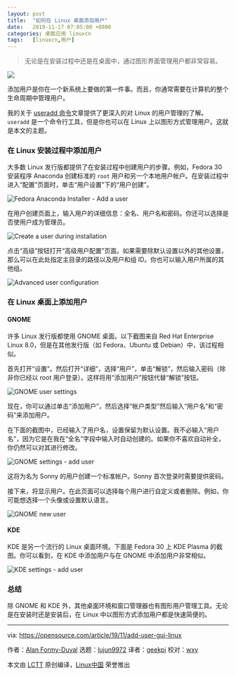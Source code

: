 ```yaml
---
layout: post
title:	"如何在 Linux 桌面添加用户"
date:	2019-11-17 07:05:00 +0800 
categories:	桌面应用 linuxcn 
tags:	[linuxcn,用户]
---
```




> 
> 无论是在安装过程中还是在桌面中，通过图形界面管理用户都非常容易。
> 
> 
> 


![](/Asserts/Images//attachment/album/201911/16/232237po6ntnrnj40jjtk4.jpg)


添加用户是你在一个新系统上要做的第一件事。而且，你通常需要在计算机的整个生命周期中管理用户。


我的关于 [useradd 命令](https://opensource.com/article/19/10/linux-useradd-command)文章提供了更深入的对 Linux 的用户管理的了解。`useradd` 是一个命令行工具，但是你也可以在 Linux 上以图形方式管理用户。这就是本文的主题。


### 在 Linux 安装过程中添加用户


大多数 Linux 发行版都提供了在安装过程中创建用户的步骤。例如，Fedora 30 安装程序 Anaconda 创建标准的 `root` 用户和另一个本地用户帐户。在安装过程中进入“配置”页面时，单击“用户设置”下的“用户创建”。


![Fedora Anaconda Installer - Add a user](/Asserts/Images//attachment/album/201911/16/232336uau0bmaggjngbmne.png "Fedora Anaconda Installer - Add a user")


在用户创建页面上，输入用户的详细信息：全名、用户名和密码。你还可以选择是否使用户成为管理员。


![Create a user during installation](/Asserts/Images//attachment/album/201911/16/232349lry0z80y1y4zqna1.png "Create a user during installation")


点击“高级”按钮打开“高级用户配置”页面。如果需要除默认设置以外的其他设置，那么可以在此处指定主目录的路径以及用户和组 ID。你也可以输入用户所属的其他组。


![Advanced user configuration](/Asserts/Images//attachment/album/201911/16/232412kq2ypbygqzytsstq.png "Advanced user configuration")


### 在 Linux 桌面上添加用户


#### GNOME


许多 Linux 发行版都使用 GNOME 桌面。以下截图来自 Red Hat Enterprise Linux 8.0，但是在其他发行版（如 Fedora、Ubuntu 或 Debian）中，该过程相似。


首先打开“设置”。然后打开“详细”，选择“用户”，单击“解锁”，然后输入密码（除非你已经以 root 用户登录）。这样将用“添加用户”按钮代替“解锁”按钮。


![GNOME user settings](/Asserts/Images//attachment/album/201911/16/232418ygjm2x1hxh3h318h.png "GNOME user settings")


现在，你可以通过单击“添加用户”，然后选择“帐户类型”然后输入“用户名”和“密码”来添加用户。


在下面的截图中，已经输入了用户名，设置保留为默认设置。我不必输入“用户名”，因为它是在我在“全名”字段中输入时自动创建的。如果你不喜欢自动补全，你仍然可以对其进行修改。


![GNOME settings - add user](/Asserts/Images//attachment/album/201911/16/232429v23c019992vvn0nz.png "GNOME settings - add user")


这将为名为 Sonny 的用户创建一个标准帐户。Sonny 首次登录时需要提供密码。


接下来，将显示用户。在此页面可以选择每个用户进行自定义或者删除。例如，你可能想选择一个头像或设置默认语言。


![GNOME new user](/Asserts/Images//attachment/album/201911/16/232445b49wfffvooffdo79.png "GNOME new user")


#### KDE


KDE 是另一个流行的 Linux 桌面环境。下面是 Fedora 30 上 KDE Plasma 的截图。你可以看到，在 KDE 中添加用户与在 GNOME 中添加用户非常相似。


![KDE settings - add user](/Asserts/Images//attachment/album/201911/16/232521vg5vv551nqvqcg5c.png "KDE settings - add user")


### 总结


除 GNOME 和 KDE 外，其他桌面环境和窗口管理器也有图形用户管理工具。无论是在安装时还是安装后，在 Linux 中以图形方式添加用户都是快速简便的。




---


via: <https://opensource.com/article/19/11/add-user-gui-linux>


作者：[Alan Formy-Duval](https://opensource.com/users/alanfdoss) 选题：[lujun9972](https://github.com/lujun9972) 译者：[geekpi](https://github.com/geekpi) 校对：[wxy](https://github.com/wxy)


本文由 [LCTT](https://github.com/LCTT/TranslateProject) 原创编译，[Linux中国](https://linux.cn/) 荣誉推出
